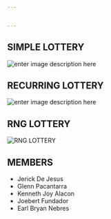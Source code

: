 ```yaml
---


---
```


<h2 id="simple-lottery">SIMPLE LOTTERY</h2>
<p><img src="https://i.ibb.co/zrVKjp5/Ethereum-3.jpg" alt="enter image description here"></p>
<h2 id="recurring-lottery">RECURRING LOTTERY</h2>
<p><img src="https://i.ibb.co/tPJWz2c/Ethereum-3.png" alt="enter image description here"></p>
<h2 id="rng-lottery">RNG LOTTERY</h2>
<p><img src="https://i.ibb.co/WHH7nB2/Ethereum-3-1-2.jpg" alt="RNG LOTTERY"></p>
<h2 id="members">MEMBERS</h2>
<ul>
<li>Jerick De Jesus</li>
<li>Glenn Pacantarra</li>
<li>Kenneth Joy Alacon</li>
<li>Joebert Fundador</li>
<li>Earl Bryan Nebres</li>
</ul>

